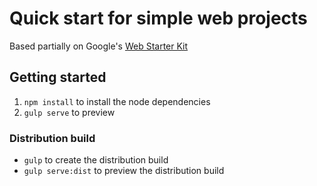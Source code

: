 # Quick start for simple web projects
Based partially on Google's [Web Starter Kit](https://developers.google.com/web/starter-kit)


## Getting started
1. `npm install` to install the node dependencies
3. `gulp serve` to preview


### Distribution build
* `gulp` to create the distribution build
* `gulp serve:dist` to preview the distribution build
